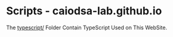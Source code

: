 # Scripts - caiodsa-lab.github.io

The [typescript/](typescript/) Folder Contain TypeScript Used on This WebSite.